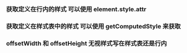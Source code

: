 ### 获取定义在行内的样式 可以使用 element.style.attr

### 获取定义在样式表中的样式 可以使用 getComputedStyle 来获取

### offsetWidth 和 offsetHeight 无视样式写在样式表还是行内
